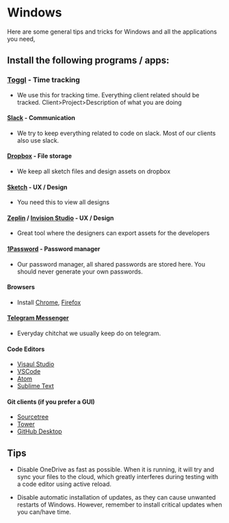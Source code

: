 # Windows

Here are some general tips and tricks for Windows and all the applications you need,

## Install the following programs / apps:

### [Toggl](https://toggl.com) - Time tracking

- We use this for tracking time. Everything client related should be tracked. Client>Project>Description of what you are doing

#### [Slack](https://slack.com) - Communication

- We try to keep everything related to code on slack. Most of our clients also use slack.

#### [Dropbox](https://dropbox.com) - File storage

- We keep all sketch files and design assets on dropbox

#### [Sketch](https://www.sketchapp.com/) - UX / Design

- You need this to view all designs

#### [Zeplin](https://zeplin.io/) / [Invision Studio](https://www.invisionapp.com/studio) - UX / Design

- Great tool where the designers can export assets for the developers

#### [1Password](https://1password.com/) - Password manager

- Our password manager, all shared passwords are stored here. You should never generate your own passwords.

#### Browsers

- Install [Chrome](https://www.google.com/chrome/), [Firefox](https://www.mozilla.org/sv-SE/firefox/new/)

#### [Telegram Messenger](https://telegram.org/dl/desktop/mac)

- Everyday chitchat we usually keep do on telegram.

#### Code Editors

- [Visaul Studio](https://visualstudio.microsoft.com/vs/)
- [VSCode](https://code.visualstudio.com/)
- [Atom](https://atom.io/)
- [Sublime Text](https://www.sublimetext.com/)

#### Git clients (if you prefer a GUI)

- [Sourcetree](https://www.sourcetreeapp.com/)
- [Tower](https://www.git-tower.com/)
- [GitHub Desktop](https://desktop.github.com/)

## Tips

- Disable OneDrive as fast as possible. When it is running, it will try and sync your files to the cloud, which greatly interferes during testing with a code editor using active reload.

- Disable automatic installation of updates, as they can cause unwanted restarts of Windows. However, remember to install critical updates when you can/have time.
